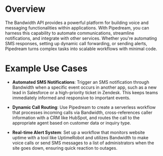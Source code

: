 # Overview

The Bandwidth API provides a powerful platform for building voice and messaging functionalities within applications. With Pipedream, you can harness this capability to automate communications, streamline notifications, and integrate with other services. Whether you're automating SMS responses, setting up dynamic call forwarding, or sending alerts, Pipedream turns complex tasks into scalable workflows with minimal code.

# Example Use Cases

- **Automated SMS Notifications**: Trigger an SMS notification through Bandwidth when a specific event occurs in another app, such as a new lead in Salesforce or a high-priority ticket in Zendesk. This keeps teams immediately informed and responsive to important events.

- **Dynamic Call Routing**: Use Pipedream to create a serverless workflow that processes incoming calls via Bandwidth, cross-references caller information with a CRM like HubSpot, and routes the call to the appropriate agent based on customer data or inquiry type.

- **Real-time Alert System**: Set up a workflow that monitors website uptime with a tool like UptimeRobot and utilizes Bandwidth to make voice calls or send SMS messages to a list of administrators when the site goes down, ensuring quick reaction to outages.

